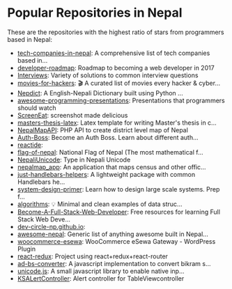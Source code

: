 # Popular Repositories in Nepal

These are the repositories with the highest ratio of stars from programmers based in Nepal:

- [tech-companies-in-nepal](https://github.com/mesaugat/tech-companies-in-nepal): A comprehensive list of tech companies based in...
- [developer-roadmap](https://github.com/kamranahmedse/developer-roadmap): Roadmap to becoming a web developer in 2017
- [Interviews](https://github.com/kdn251/Interviews): Variety of solutions to common interview questions
- [movies-for-hackers](https://github.com/k4m4/movies-for-hackers): 🎬 A curated list of movies every hacker & cyber...
- [Nepdict](https://github.com/nirooj56/Nepdict): A English-Nepali Dictionary built using Python ...
- [awesome-programming-presentations](https://github.com/techgaun/awesome-programming-presentations): Presentations that programmers should watch
- [ScreenEat](https://github.com/NISH1001/ScreenEat): screenshot made delicious
- [masters-thesis-latex](https://github.com/ashokpant/masters-thesis-latex): Latex template for writing Master's thesis in c...
- [NepalMapAPI](https://github.com/jwalanta/NepalMapAPI): PHP API to create district level map of Nepal
- [Auth-Boss](https://github.com/teesloane/Auth-Boss): Become an Auth Boss. Learn about different auth...
- [reactide](https://github.com/reactide/reactide): 
- [flag-of-nepal](https://github.com/ashokpant/flag-of-nepal): National Flag of Nepal (The most mathematical f...
- [NepaliUnicode](https://github.com/ankitpokhrel/NepaliUnicode): Type in Nepali Unicode
- [nepalmap_app](https://github.com/Code4Nepal/nepalmap_app): An application that maps census and other offic...
- [just-handlebars-helpers](https://github.com/leapfrogtechnology/just-handlebars-helpers): A lightweight package with common Handlebars he...
- [system-design-primer](https://github.com/donnemartin/system-design-primer): Learn how to design large scale systems. Prep f...
- [algorithms](https://github.com/keon/algorithms): :bulb: Minimal and clean examples of data struc...
- [Become-A-Full-Stack-Web-Developer](https://github.com/bmorelli25/Become-A-Full-Stack-Web-Developer): Free resources for learning Full Stack Web Deve...
- [dev-circle-np.github.io](https://github.com/dev-circle-np/dev-circle-np.github.io): 
- [awesome-nepal](https://github.com/developers-nepal/awesome-nepal): Generic list of anything awesome built in Nepal...
- [woocommerce-esewa](https://github.com/shivapoudel/woocommerce-esewa): WooCommerce eSewa Gateway - WordPress Plugin
- [react-redux](https://github.com/shankarregmi/react-redux): Project using react+redux+react-router
- [ad-bs-converter](https://github.com/techgaun/ad-bs-converter): A javascript implementation to convert bikram s...
- [unicode.js](https://github.com/ankitpokhrel/unicode.js): A small javascript library to enable native inp...
- [KSALertController](https://github.com/shrsthakusal/KSALertController): Alert controller for TableViewcontroller
